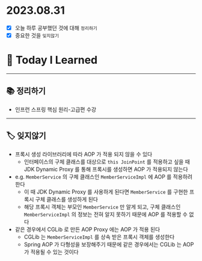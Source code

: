 # 2023.08.31

- [x] 오늘 하루 공부했던 것에 대해 `정리하기`
- [x] 중요한 것을 `잊지않기`

# 🚩 Today I Learned

---

## 📚 정리하기

- 인프런 스프링 핵심 원리-고급편 수강

---

## 🏷 잊지않기

- 프록시 생성 라이브러리에 따라 AOP 가 적용 되지 않을 수 있다
  - 인터페이스의 구체 클래스를 대상으로 `this JoinPoint` 를 적용하고 싶을 때 JDK Dynamic Proxy 를 통해 프록시를 생성하면 AOP 가 적용되지 않는다
- e.g. `MemberService` 의 구체 클래스인 `MemberServiceImpl` 에 AOP 를 적용하려 한다
  - 이 때 JDK Dynamic Proxy 를 사용하게 된다면 `MemberService` 를 구현한 프록시 구체 클래스를 생성하게 된다
  - 해당 프록시 객체는 부모인 `MemberService` 만 알게 되고, 구체 클래스인 `MemberServiceImpl` 의 정보는 전혀 알지 못하기 때문에 AOP 를 적용할 수 없다
- 같은 경우에서 CGLib 로 만든 AOP Proxy 에는 AOP 가 적용 된다
  - CGLib 는 `MemberServiceImpl` 를 상속 받은 프록시 객체를 생성한다
  - Spring AOP 가 다형성을 보장해주기 때문에 같은 경우에서는 CGLib 는 AOP 가 적용될 수 있는 것이다
